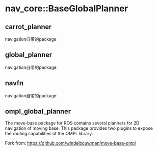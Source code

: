 nav_core::BaseGlobalPlanner
====================

## carrot_planner
navigation自带的package

## global_planner
navigation自带的package

## navfn
navigation自带的package

## ompl_global_planner

The move-base package for ROS contains several planners for 2D navigation of moving base. This package provides two plugins to expose the routing capabilities of the OMPL library.

Fork from: https://github.com/windelbouwman/move-base-ompl